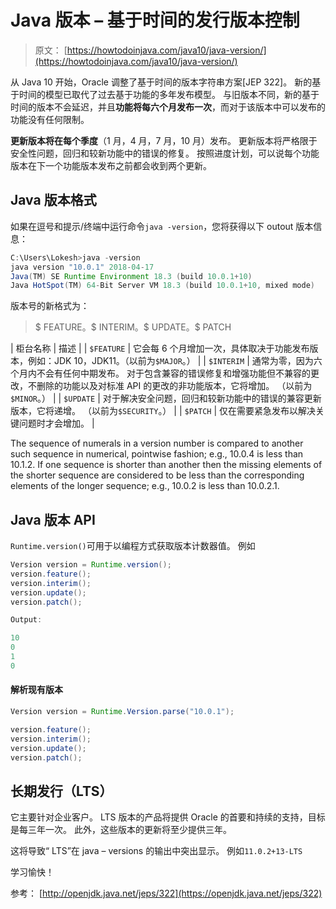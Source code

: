 # Java 版本 – 基于时间的发行版本控制

> 原文： [https://howtodoinjava.com/java10/java-version/](https://howtodoinjava.com/java10/java-version/)

从 Java 10 开始，Oracle 调整了基于时间的版本字符串方案[JEP 322]。 新的基于时间的模型已取代了过去基于功能的多年发布模型。 与旧版本不同，新的基于时间的版本不会延迟，并且**功能将每六个月发布一次**，而对于该版本中可以发布的功能没有任何限制。

**更新版本将在每个季度**（1 月，4 月，7 月，10 月）发布。 更新版本将严格限于安全性问题，回归和较新功能中的错误的修复。 按照进度计划，可以说每个功能版本在下一个功能版本发布之前都会收到两个更新。

## Java 版本格式

如果在逗号和提示/终端中运行命令`java -version`，您将获得以下 outout 版本信息：

```java
C:\Users\Lokesh>java -version
java version "10.0.1" 2018-04-17
Java(TM) SE Runtime Environment 18.3 (build 10.0.1+10)
Java HotSpot(TM) 64-Bit Server VM 18.3 (build 10.0.1+10, mixed mode)

```

版本号的新格式为：

> $ FEATURE。$ INTERIM。$ UPDATE。$ PATCH

| 柜台名称 | 描述 |
| `$FEATURE` | 它会每 6 个月增加一次，具体取决于功能发布版本，例如：JDK 10，JDK11。（以前为`$MAJOR`。） |
| `$INTERIM` | 通常为零，因为六个月内不会有任何中期发布。 对于包含兼容的错误修复和增强功能但不兼容的更改，不删除的功能以及对标准 API 的更改的非功能版本，它将增加。 （以前为`$MINOR`。） |
| `$UPDATE` | 对于解决安全问题，回归和较新功能中的错误的兼容更新版本，它将递增。 （以前为`$SECURITY`。） |
| `$PATCH` | 仅在需要紧急发布以解决关键问题时才会增加。 |

The sequence of numerals in a version number is compared to another such sequence in numerical, pointwise fashion; e.g., 10.0.4 is less than 10.1.2\. If one sequence is shorter than another then the missing elements of the shorter sequence are considered to be less than the corresponding elements of the longer sequence; e.g., 10.0.2 is less than 10.0.2.1.

## Java 版本 API

`Runtime.version()`可用于以编程方式获取版本计数器值。 例如

```java
Version version = Runtime.version();
version.feature();
version.interim();
version.update();
version.patch();

Output:

10
0
1
0

```

#### 解析现有版本

```java
Version version = Runtime.Version.parse("10.0.1");

version.feature();
version.interim();
version.update();
version.patch();

```

## 长期发行（LTS）

它主要针对企业客户。 LTS 版本的产品将提供 Oracle 的首要和持续的支持，目标是每三年一次。 此外，这些版本的更新将至少提供三年。

这将导致“ LTS”在 java – versions 的输出中突出显示。 例如`11.0.2+13-LTS`

学习愉快！

参考： [http://openjdk.java.net/jeps/322](https://openjdk.java.net/jeps/322)